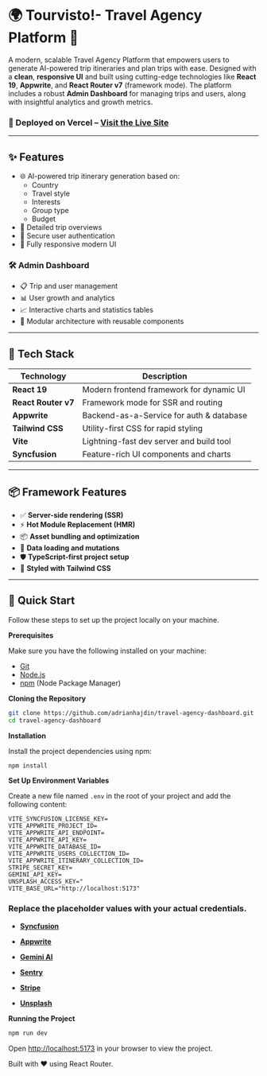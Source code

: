 # 🌍 Tourvisto!- Travel Agency Platform 🚀

A modern, scalable Travel Agency Platform that empowers users to generate AI-powered trip itineraries and plan trips with ease. Designed with a **clean**, **responsive UI** and built using cutting-edge technologies like **React 19**, **Appwrite**, and **React Router v7** (framework mode). The platform includes a robust **Admin Dashboard** for managing trips and users, along with insightful analytics and growth metrics.

### 🧭 Deployed on Vercel – [Visit the Live Site](https://travel-agency-dashboard-rouge.vercel.app/)

---

## ✨ Features
- 🌐 AI-powered trip itinerary generation based on:
  - Country
  - Travel style
  - Interests
  - Group type
  - Budget
- 🧾 Detailed trip overviews
- 🔐 Secure user authentication
- 📱 Fully responsive modern UI

### 🛠️ Admin Dashboard
- 📋 Trip and user management
- 📊 User growth and analytics
- 📈 Interactive charts and statistics tables
- 🧩 Modular architecture with reusable components

---

## 🔧 Tech Stack

| Technology        | Description                                 |
|-------------------|---------------------------------------------|
| **React 19**       | Modern frontend framework for dynamic UI    |
| **React Router v7** | Framework mode for SSR and routing         |
| **Appwrite**       | Backend-as-a-Service for auth & database    |
| **Tailwind CSS**   | Utility-first CSS for rapid styling         |
| **Vite**           | Lightning-fast dev server and build tool    |
| **Syncfusion**     | Feature-rich UI components and charts       |

---

## 📦 Framework Features

- ✅ **Server-side rendering (SSR)**
- ⚡️ **Hot Module Replacement (HMR)**
- 📦 **Asset bundling and optimization**
- 🔄 **Data loading and mutations**
- 🛡️ **TypeScript-first project setup**
- 🎨 **Styled with Tailwind CSS**

---


## <a name="quick-start">🤸 Quick Start</a>

Follow these steps to set up the project locally on your machine.

**Prerequisites**

Make sure you have the following installed on your machine:

- [Git](https://git-scm.com/)
- [Node.js](https://nodejs.org/en)
- [npm](https://www.npmjs.com/) (Node Package Manager)

**Cloning the Repository**

```bash
git clone https://github.com/adrianhajdin/travel-agency-dashboard.git
cd travel-agency-dashboard
```

**Installation**

Install the project dependencies using npm:

```bash
npm install
```

**Set Up Environment Variables**

Create a new file named `.env` in the root of your project and add the following content:

```env
VITE_SYNCFUSION_LICENSE_KEY=
VITE_APPWRITE_PROJECT_ID=
VITE_APPWRITE_API_ENDPOINT=
VITE_APPWRITE_API_KEY=
VITE_APPWRITE_DATABASE_ID=
VITE_APPWRITE_USERS_COLLECTION_ID=
VITE_APPWRITE_ITINERARY_COLLECTION_ID=
STRIPE_SECRET_KEY=
GEMINI_API_KEY=
UNSPLASH_ACCESS_KEY="
VITE_BASE_URL="http://localhost:5173"
```

### Replace the placeholder values with your actual credentials.

- **[Syncfusion](https://jsm.dev/tourvisto-syncfusion)**

- **[Appwrite](https://jsm.dev/tourvisto-appwrite)**

- **[Gemini AI](https://aistudio.google.com/)**

- **[Sentry](https://jsm.dev/tourvisto-sentry)**

- **[Stripe](https://stripe.com/)**

- **[Unsplash](https://unsplash.com/)**

**Running the Project**

```bash
npm run dev
```

Open [http://localhost:5173](http://localhost:5173/) in your browser to view the project.











Built with ❤️ using React Router.
